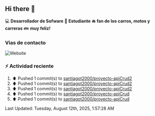 ## Hi there 👋

:computer: **Desarrollador de Sofware**
:pencil: **Estudiante**
:oncoming_automobile: **fan de los carros, motos y carreras**
:family: **muy feliz!**

### Vias de contacto
![Website](https://img.shields.io/website?url=https%3A%2F%2Fgithub.com%2Fsantiagot2000)

### :zap: Actividad reciente
<!--RECENT_ACTIVITY:start-->
1. ⬆️ Pushed 1 commit(s) to [santiagot2000/proyecto-apiCrud2](https://github.com/santiagot2000/proyecto-apiCrud2)<br>
2. ⬆️ Pushed 1 commit(s) to [santiagot2000/proyecto-apiCrud2](https://github.com/santiagot2000/proyecto-apiCrud2)<br>
3. ⬆️ Pushed 1 commit(s) to [santiagot2000/proyecto-apiCrud2](https://github.com/santiagot2000/proyecto-apiCrud2)<br>
4. ⬆️ Pushed 1 commit(s) to [santiagot2000/proyecto-apiCrud](https://github.com/santiagot2000/proyecto-apiCrud)<br>
5. ⬆️ Pushed 1 commit(s) to [santiagot2000/proyecto-apiCrud](https://github.com/santiagot2000/proyecto-apiCrud)<br>
<!--RECENT_ACTIVITY:end-->
<!--RECENT_ACTIVITY:last_update-->
Last Updated: Tuesday, August 12th, 2025, 1:57:28 AM
<!--RECENT_ACTIVITY:last_update_end-->
